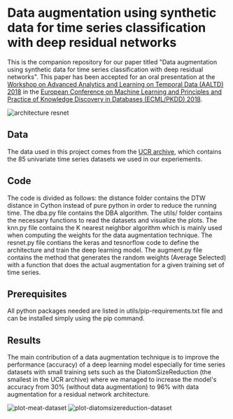 # Data augmentation using synthetic data for time series classification with deep residual networks
This is the companion repository for our paper titled "Data augmentation using synthetic data for time series classification with deep residual networks".
This paper has been accepted for an oral presentation at the [Workshop on Advanced Analytics and Learning on Temporal Data (AALTD) 2018](https://project.inria.fr/aaldt18/) in the [European Conference on Machine Learning and Principles and Practice of Knowledge Discovery in Databases (ECML/PKDD) 2018](http://www.ecmlpkdd2018.org/).

![architecture resnet](https://github.com/hfawaz/aaltd18/blob/master/png/resnet-archi.png)

## Data
The data used in this project comes from the [UCR archive](http://www.cs.ucr.edu/~eamonn/time_series_data/), which contains the 85 univariate time series datasets we used in our experiements. 

## Code
The code is divided as follows: the distance folder contains the DTW distance in Cython instead of pure python in order to reduce the running time. 
The dba.py file contains the DBA algorithm. 
The utils/ folder contains the necessary functions to read the datasets and visualize the plots. 
The knn.py file contains the K nearest neighbor algorithm which is mainly used when computing the weights for the data augmentation technique. 
The resnet.py file contians the keras and tesnorflow code to define the architecture and train the deep learning model. 
The augment.py file contains the method that generates the random weights (Average Selected) with a function that does the actual augmentation for a given training set of time series.  

## Prerequisites
All python packages needed are listed in utils/pip-requirements.txt file and can be installed simply using the pip command. 

## Results
The main contribution of a data augmentation technique is to improve the performance (accuracy) of a deep learning model especially for time series datasets with small training sets such as the DiatomSizeReduction (the smallest in the UCR archive) where we managed to increase the model's accuracy from 30% (without data augmentation) to 96% with data augmentation for a residual network architecture. 

![plot-meat-dataset](https://github.com/hfawaz/aaltd18/blob/master/png/plot-meat.png)
![plot-diatomsizereduction-dataset](https://github.com/hfawaz/aaltd18/blob/master/png/plot-generalization.png)
